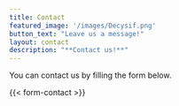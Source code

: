 ```yaml
---
title: Contact
featured_image: '/images/Decysif.png'
button_text: "Leave us a message!"
layout: contact
description: "**Contact us!**"
---
```


You can contact us by filling the form below.

{{< form-contact >}}

